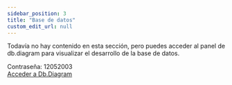 ```yaml
---
sidebar_position: 3
title: "Base de datos"
custom_edit_url: null
---
```


Todavía no hay contenido en esta sección, pero puedes acceder al panel de db.diagram para visualizar el desarrollo de la base de datos.

Contraseña: 12052003   
[Acceder a Db.Diagram](https://dbdocs.io/lautarosilverii/ProveeMed)